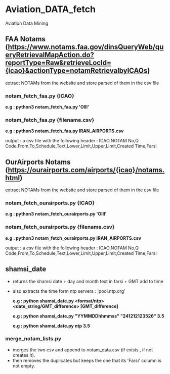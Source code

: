 # Aviation_DATA_fetch
Aviation Data Mining

## FAA Notams (https://www.notams.faa.gov/dinsQueryWeb/queryRetrievalMapAction.do?reportType=Raw&retrieveLocId={icao}&actionType=notamRetrievalbyICAOs)
extract NOTAMs from the website and store parsed of them in the csv file

### notam_fetch_faa.py {ICAO}

  **e.g : python3 notam_fetch_faa.py 'OIII'**

### notam_fetch_faa.py {filename.csv}

  **e.g : python3 notam_fetch_faa.py IRAN_AIRPORTS.csv**

  output : a csv file with the following header :
    ICAO,NOTAM No,Q Code,From,To,Schedule,Text,Lower,Limit,Upper,Limit,Created Time,Farsi

## OurAirports Notams (https://ourairports.com/airports/{icao}/notams.html)

extract NOTAMs from the website and store parsed of them in the csv file

### notam_fetch_ourairports.py {ICAO}

  **e.g : python3 notam_fetch_ourairports.py 'OIII'**
  
### notam_fetch_ourairports.py {filename.csv}

  **e.g : python3 notam_fetch_ourairports.py IRAN_AIRPORTS.csv**

  output : a csv file with the following header :
    ICAO,NOTAM No,Q Code,From,To,Schedule,Text,Lower,Limit,Upper,Limit,Created Time,Farsi

## shamsi_date
- returns the shamsi date + day and month text in farsi + GMT add to time
- also extracts the time form ntp servers : 'pool.ntp.org'

  **e.g : python shamsi_date.py <format/ntp> <date_string/GMT_difference> [GMT_difference]**
  
  **e.g : python shamsi_date.py "YYMMDDhhmmss" "241212123526" 3.5**
  
  **e.g : python shamsi_date.py ntp 3.5**

  
### merge_notam_lists.py
- merges the two csv and append to notam_data.csv (if exists , if not creates it).
- then removes the duplicates but keeps the one that its 'Farsi' column is not empty.
  
